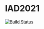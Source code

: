 # IAD2021
[![Build Status](https://ci.signalwerk.ch/api/badges/signalwerk/IAD2021/status.svg)](https://ci.signalwerk.ch/signalwerk/IAD2021)